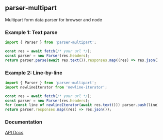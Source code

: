 ## parser-multipart

Multipart form data parser for browser and node

### Example 1: Text parse

```typescript
import { Parser } from 'parser-multipart';

const res = await fetch(/* your url */);
const parser = new Parser(res.headers);
return parser.parse(await res.text()).responses.map((res) => res.json());
```

### Example 2: Line-by-line

```typescript
import { Parser } from 'parser-multipart';
import newlineIterator from 'newline-iterator';

const res = await fetch(/* your url */);
const parser = new Parser(res.headers);
for (const line of newlineIterator(await res.text())) parser.push(line);
return parser.responses.map((res) => res.json());
```

### Documentation

[API Docs](https://kmalakoff.github.io/parser-multipart/)
